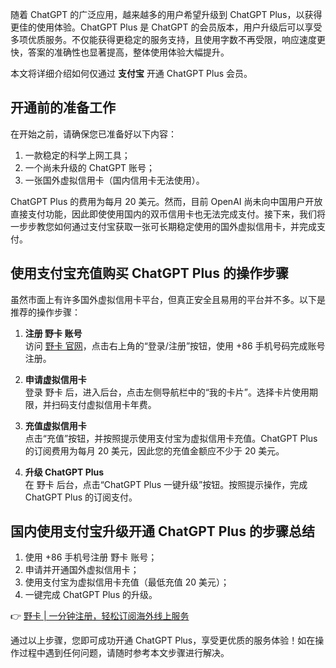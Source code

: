 随着 ChatGPT 的广泛应用，越来越多的用户希望升级到 ChatGPT Plus，以获得更佳的使用体验。ChatGPT Plus 是 ChatGPT 的会员版本，用户升级后可以享受多项优质服务。不仅能获得更稳定的服务支持，且使用字数不再受限，响应速度更快，答案的准确性也显著提高，整体使用体验大幅提升。

本文将详细介绍如何仅通过 **支付宝** 开通 ChatGPT Plus 会员。

## 开通前的准备工作

在开始之前，请确保您已准备好以下内容：

1. 一款稳定的科学上网工具；
2. 一个尚未升级的 ChatGPT 账号；
3. 一张国外虚拟信用卡（国内信用卡无法使用）。

ChatGPT Plus 的费用为每月 20 美元。然而，目前 OpenAI 尚未向中国用户开放直接支付功能，因此即使使用国内的双币信用卡也无法完成支付。接下来，我们将一步步教您如何通过支付宝获取一张可长期稳定使用的国外虚拟信用卡，并完成支付。

## 使用支付宝充值购买 ChatGPT Plus 的操作步骤

虽然市面上有许多国外虚拟信用卡平台，但真正安全且易用的平台并不多。以下是推荐的操作步骤：

1. **注册 野卡 账号**  
   访问 [野卡 官网](https://bit.ly/bewildcard)，点击右上角的“登录/注册”按钮，使用 +86 手机号码完成账号注册。

2. **申请虚拟信用卡**  
   登录 野卡 后，进入后台，点击左侧导航栏中的“我的卡片”。选择卡片使用期限，并扫码支付虚拟信用卡年费。

3. **充值虚拟信用卡**  
   点击“充值”按钮，并按照提示使用支付宝为虚拟信用卡充值。ChatGPT Plus 的订阅费用为每月 20 美元，因此您的充值金额应不少于 20 美元。

4. **升级 ChatGPT Plus**  
   在 野卡 后台，点击“ChatGPT Plus 一键升级”按钮。按照提示操作，完成 ChatGPT Plus 的订阅支付。

## 国内使用支付宝升级开通 ChatGPT Plus 的步骤总结

1. 使用 +86 手机号注册 野卡 账号；  
2. 申请并开通国外虚拟信用卡；  
3. 使用支付宝为虚拟信用卡充值（最低充值 20 美元）；  
4. 一键完成 ChatGPT Plus 的升级。

👉 [野卡 | 一分钟注册，轻松订阅海外线上服务](https://bit.ly/bewildcard)

通过以上步骤，您即可成功开通 ChatGPT Plus，享受更优质的服务体验！如在操作过程中遇到任何问题，请随时参考本文步骤进行解决。